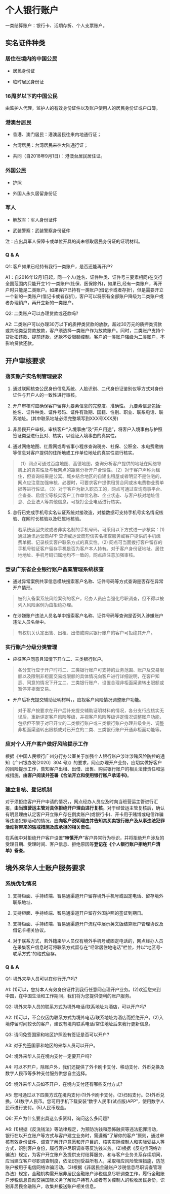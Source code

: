 # 个人银行账户

一类结算账户：银行卡、活期存折、个人支票账户。

## 实名证件种类

### 居住在境内的中国公民

- 居民身份证

- 临时居民身份证

### 16周岁以下的中国公民

由监护人代理，监护人的有效身份证件以及账户使用人的居民身份证或户口簿。

### 港澳台居民

- 香港、澳门居民：港澳居民往来内地通行证；

- 台湾居民：台湾居民来往大陆通行证；

- 共同（自2018年9月1日）：港澳台居民居住证。

### 外国公民

- 护照

- 外国人永久居留身份证

### 军人

- 解放军：军人身份证件

- 武装警察：武装警察身份证件

注：应出具军人保障卡或单位开具的尚未领取居民身份证的证明材料。

### Q & A

Q1: 客户如果已经持有我行一类账户，是否还能再开户?

A1：自2016年12月1日起，同一个人(姓名、证件种类、证件号三要素相同)在交行全国范围内只能开立1个一类账户(社保、医保除外)，如果已,经有一类账户，再开户时只能是二类账户。如果客户已持有一类账户(借记卡或者存折)，但是需要开立一个新的一类账户(借记卡或者存折)，客户可以将原有全部账户降级为二类账户或者办理销户，再开立新的一类账户。

Q2: 二类账户可以办理贷款或还款吗?

A2: 二类账户可以办理30万以下的质押类贷款的放款，超过30万元的质押类贷款或其他类型贷款放款，客户须选择一类账户作为放款账户。同时，二类账户支持个贷批扣还款、提前还款，还款不受限额控制。客户的一类账户降级为二类账户，不影响贷款还款。

## 开户审核要求

### 落实账户实名制管理要求

1. 通过联网核查公民身份信息系统、人脸识别、二代身份证鉴别仪等方式对身份证件与开户人的一致性进行审核。

2. 开户审核时应确保客户留存九要素信息的完整度、准确性。 九要素信息包括:姓名、证件种类、证件号码、证件有效期、国籍、性别、职业、联系电话、联系地址。(其中联系地址必须完整填写到XXX号XXX房)

3. 非居民开户审核，审核客户“入境事由”及“开户用途”，将客户入境事由与护照签证类型进行比对、核实，以验证入境事由的真实性。

4. 通过网络地图、红盾网或粤省事小程序查询税务、社保、公积金、水电费缴纳等信息对客户提供的住所地或工作单位地址的真实性进行核实。

> （1）网点可通过百度地图、高德地图，查询分析客户提供的地址在网络导航上的真实性及与我网点的距离分析开户合理性。（2）对于客户声称为租住，但查询结果是公寓、城乡结合地区的自建出租屋或者明显不是住宅的，网点应注意加强审核，必要时，可要求客户提供租赁合同或水电费物业费单据等进行佐证。（3）对于客户为新入职员工的，网点可通过查询商事平台、企查查、启信宝等核实客户工作单位名称、企业状态、与客户核对地址信息、企业法人等其他信息，可拨打企业电话进行核实。

5. 总行已完成手机号实名认证系统对接改造，对接数据可支持手机号实名情况核验、在网时长核验以及归属地核验。

> 若系统返回失败或者非实名制的手机号码，可采用以下方式进一步核实：(1) 通过通讯运营商APP 查询或运营商短信实名核查服务或客户提供的手机缴费单据、记录核实客户联系方式的真实性。(2) 网点可当面拨打客户留存的手机号验证客户留存手机是否为客户本人持有。对于客户身份证地址、居住地地址、手机号码归属地均不一致的，网点应注意加强审核。

### 登录广东省企业银行账户备案管理系统核查

- 通过异常案例共享信息模块搜索客户名称、证件号码等方式查询是否存在异常开户情形。

> 被列入备案系统风险案例的客户，经办人员应当强化尽职调查，但不得以被列入风险案例为由拒绝办理。

- 在涉嫌账户违法人员名单中搜索客户名称、证件号码等查询是否列入涉嫌账户违法人员名单中。

> 有权机关认定出售、出租、出借或购买银行账户的客户可拒绝其开户。

### 实行账户分级分类管理

- 应征客户同意且知情下开立二、三类银行账户。

> 各分支行应于开户时将二、三类银行账户可支持的业务范围、账户及交易限额以及限制非柜面交易或限额的具体情况向客户进行详细说明，在客户知悉、同意的情况下开立二、三类银行账户、设置合理非柜面渠道转出限额或暂停非柜面交易。

- 开户后补充提交辅助证明材料，，应视客户风险情况调整账户功能。

> 对于客户按要求在开户后补充提交辅助证明材料的情况，各分支行应核实无误后，重新评定客户风险等级，并视客户风险等级评定情况调整账户功能，包括但不限于对已开立的二类银行账户或三类银行账户办理升级业务、调整非柜面渠道转出限额或对已开立的二类、三类银行账户开通非柜面功能等。

### 应对个人开户客户做好风险提示工作

根据《中国人民银行广州分行办公室关于加强个人银行账户涉诈涉赌风险防控的通知（广州银办发(2020〕304 号)》的要求，网点办理开户业务，应切实做好客户的风险提示工作，告知客户出租、出借、出售、购买银行账户的相关法律责任和惩戒措施，**由客户阅读并签署《合法开立和使用银行账户承诺书》**。

### 建立复核、登记机制

对于须拒绝客户开户申请的情况，，网点经办人员应及时向当班营运主管进行汇报，**由当班营运主管对具体拒绝开户理由进行复核**。对于经营运主管复核后，确认有明显理由认定客户开立账户存在倒卖账户(或银行卡)、开卡用于赌博或电信诈骗等违法犯罪活动的情况，应**向客户说明理由并告知其买卖银行账户及从事违法犯罪活动将带来的惩戒措施及应承担的相关责任**。

在系统中对拒绝开户客户设置“**审慎开户**”客户异常行为标识，并将拒绝开户涉及的受理日期、受理时间、客户信息、拒绝原因等**登记在《个人银行账户拒绝开户清单》备查**。

## 境外来华人士账户服务要求

### 系统优化情况

1. 支持柜面、手持终端、智易通渠道开户留存境外手机号或固定电话、留存境外联系地址、

2. 支持柜面、手持终端、智易通渠道开户留存外国护照的签证到期日。

3. 支持柜面、手持终端、智易通渠道开户流程中展示英文版结算账户管理协议及借记卡相关协议。

4. 对于联系方式，若外籍来华人员仅有境外手机号或固定电话的，网点经办人员在采集客户信息时可将联系方式留存在“经常居住地电话”栏位，并以“地区号-联系方式”的格式留存。


### Q & A

Q1: 境外来华人员可以在你行开户吗?

A1: (1)可以，您持本人有效身份证件到我行任意网点理开户业务。(2)欢迎您来到中国，在中国生活和工作期间，我们将为您提供便利的账户服务。

Q2: 境外来华人员的联系方式为境外电话/联系地址为酒店，可以开户吗?

A2: (1)可以，不会仅因为联系方式为境外电话/联系地址为酒店而拒绝开户。(2)入境停留时间较长的客户，建议有境内联系电话/常住地址后来我行更新信息。

Q3: 请问免签国家和地区护照没有签证是否可以开户?

A3: 对于免签国家和地区的来华人员可以开户。

Q4: 境外来华人员在境内支付一定要开户吗?

A4: 可以不开户，除账户外，我们还提供了外卡刷卡支付、移动支付、外币兑换及数字人民币等多种支付服务供您自主选择。

Q5: 境外来华人员如不开户，在境内支付还有哪些支付方式?

A5: 您可通过以下四类方式在境内支付:(1)外卡刷卡支付。(2)扫码支付。(3)外币兑换。(4)数字人民币。您可用手机下载安装“数字人民币(试点版)APP”，使用数字人民币进行支付。(5)人民币现金。

Q6: 开户为什么要出具这么多资料，询问这么多问题?

A6: (1)根据《反洗钱法》等法律规定，为预防洗钱和恐怖融资等违法犯罪活动，银行在以开立账户等方式与客户建立业务时，需遵循“了解你的客户”原则，通过审核有效身份证件、调查了解开户意愿和开户目的、核实实际控制人和实际受益人等方式，识别客户身份，履行客户尽职调查等反洗钱义务。(2)根据《反电信网络诈骗法》规定，为客户开立账户及提供支付结算服务，和与客户业务关系存续期间，应当建立客户尽职调查制度，依法识别受益所有人，采取相应风险管理措施，防范账户被用于电信网络诈骗活动。(3)根据《非居民金融账户涉税信息尽职调查管理办法》规定，金融机构需开展非居民金融账户涉税信息尽职调查工作，履行金融账户涉税信息自动交换国际义务了解账户持有人或者有关控制人的税收居民身份，识别非居民金融账户，收集并报送账户相关信息。